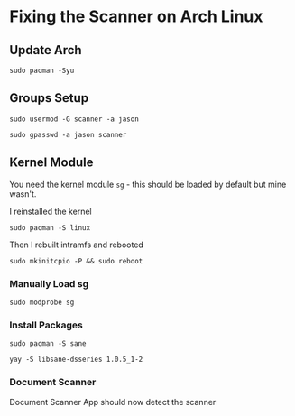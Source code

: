 # Fixing the Scanner on Arch Linux

## Update Arch

```
sudo pacman -Syu
```

## Groups Setup

```
sudo usermod -G scanner -a jason
```

```
sudo gpasswd -a jason scanner
```

## Kernel Module

You need the kernel module ```sg``` - this should be loaded by default but mine wasn't.

I reinstalled the kernel

``` 
sudo pacman -S linux
```

Then I rebuilt intramfs and rebooted

```
sudo mkinitcpio -P && sudo reboot
```

### Manually Load sg

```
sudo modprobe sg
```

### Install Packages

```
sudo pacman -S sane
```
```
yay -S libsane-dsseries 1.0.5_1-2
```

### Document Scanner

Document Scanner App should now detect the scanner
